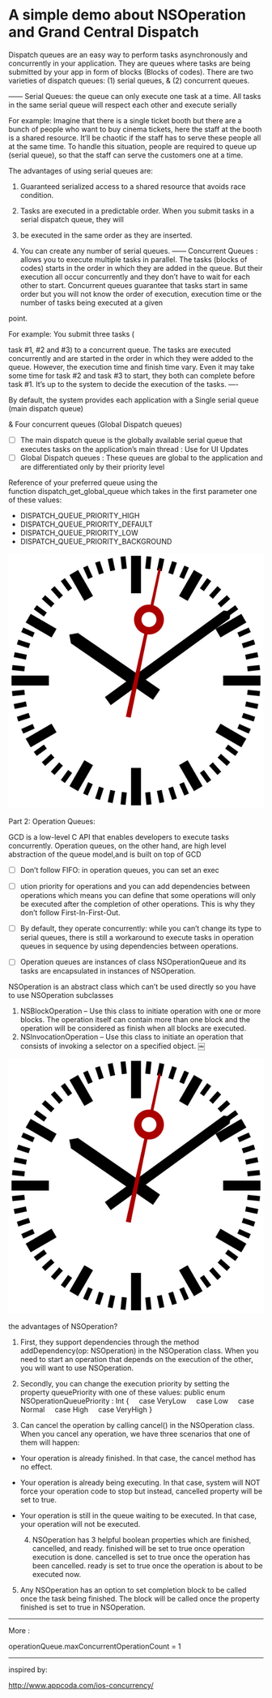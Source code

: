 # A simple demo about NSOperation and Grand Central Dispatch



Dispatch queues
are an easy way to perform tasks asynchronously and concurrently in your application.
They are queues where tasks are being submitted by your app in form of blocks (Blocks of codes). 
There are two varieties of dispatch queues: (1) serial queues, & (2) concurrent queues.

——
Serial Queues: 
the queue can only execute one task at a time. All tasks in the same serial queue will respect each other and execute serially

For example:
 Imagine that there is a single ticket booth but there are a bunch of people who want to buy cinema tickets, here the staff at the booth is a shared resource. It’ll be chaotic if the staff has to serve these people all at the same time. To handle this situation, people are required to queue up (serial queue), so that the staff can serve the customers one at a time.

The advantages of using serial queues are:
1. Guaranteed serialized access to a shared resource that avoids race condition.
2. Tasks are executed in a predictable order. When you submit tasks in a serial dispatch queue, they will 

1. be executed in the same order as they are inserted.
2. You can create any number of serial queues.
——
Concurrent Queues : 
allows you to execute multiple tasks in parallel.
 The tasks (blocks of codes) starts in the order in which they are added in the queue. 
But their execution all occur concurrently and they don’t have to wait for each other to start.
Concurrent queues guarantee that tasks start in same order but you will not know the order of execution, execution time or the number of tasks being executed at a given 

point.

For example:
You submit three tasks (

task #1, #2 and #3) to a concurrent queue. The tasks are executed concurrently and are started in the order in which they were added to the queue. However, the execution time and finish time vary. Even it may take some time for task #2 and task #3 to start, they both can complete before task #1. It’s up to the system to decide the execution of the tasks.
—-

By default, the system provides each application with a
Single serial queue (main dispatch queue)

&
Four concurrent queues (Global Dispatch queues)

- [ ] The main dispatch queue is the globally available serial queue that executes tasks on the application’s main thread : Use for UI Updates
- [ ] Global Dispatch queues :  These queues are global to the application and are differentiated only by their priority level

Reference of your preferred queue using the function dispatch_get_global_queue which takes in the first parameter one of these values:
* DISPATCH_QUEUE_PRIORITY_HIGH
* DISPATCH_QUEUE_PRIORITY_DEFAULT
* DISPATCH_QUEUE_PRIORITY_LOW
* DISPATCH_QUEUE_PRIORITY_BACKGROUND


<p align="center">
  <img src ="https://github.com/amrangry/ClockWise/blob/master/logo.png?raw=true"/>
</p>

Part 2: Operation Queues:

GCD is a low-level C API that enables developers to execute tasks concurrently. 
Operation queues, on the other hand, are high level abstraction of the queue model,and is built on top of GCD

- [ ] Don’t follow FIFO: in operation queues, you can set an exec

- [ ] ution priority for operations and you can add dependencies between operations which means you can define that some operations will only be executed after the completion of other operations. This is why they don’t follow First-In-First-Out.
- [ ] By default, they operate concurrently: while you can’t change its type to serial queues, there is still a workaround to execute tasks in operation queues in sequence by using dependencies between operations.
- [ ] Operation queues are instances of class NSOperationQueue and its tasks are encapsulated in instances of NSOperation.

NSOperation is an abstract class which can’t be used directly so you have to use NSOperation subclasses

1. NSBlockOperation – Use this class to initiate operation with one or more blocks. The operation itself can contain more than one block and the operation will be considered as finish when all blocks are executed.
2. NSInvocationOperation – Use this class to initiate an operation that consists of invoking a selector on a specified object.
￼
<p align="center">
  <img src ="https://github.com/amrangry/ClockWise/blob/master/logo.png?raw=true"/>
</p>

the advantages of NSOperation?
1. First, they support dependencies through the method addDependency(op: NSOperation) in the NSOperation class. When you need to start an operation that depends on the execution of the other, you will want to use NSOperation.
2. Secondly, you can change the execution priority by setting the property queuePriority with one of these values:
public enum NSOperationQueuePriority : Int {
    case VeryLow
    case Low
    case Normal
    case High
    case VeryHigh
}

3. Can cancel the operation by calling cancel() in the NSOperation class. When you cancel any operation, we have three scenarios that one of them will happen:
* Your operation is already finished. In that case, the cancel method has no effect.
* Your operation is already being executing. In that case, system will NOT force your operation code to stop but instead, cancelled property will be set to true.
* Your operation is still in the queue waiting to be executed. In that case, your operation will not be executed.

  4. NSOperation has 3 helpful boolean properties which are finished, cancelled, and ready. finished will be set to true once operation execution is done. cancelled is set to true once the operation has been cancelled. ready is set to true once the operation is about to be executed now.
5. Any NSOperation has an option to set completion block to be called once the task being finished. The block will be called once the property finished is set to true in NSOperation.
---
More :

operationQueue.maxConcurrentOperationCount = 1 


---
inspired by:

http://www.appcoda.com/ios-concurrency/
